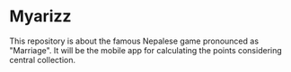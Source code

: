 # Myarizz
This repository is about the famous Nepalese game pronounced as "Marriage". It will be the mobile app for calculating the points considering central collection.
